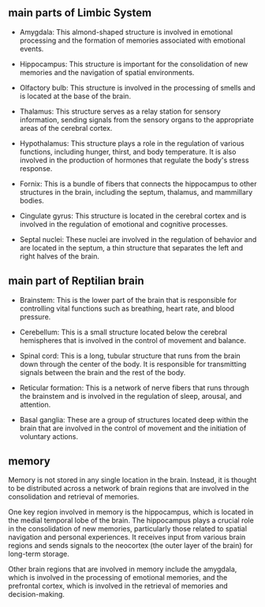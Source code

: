 ## main parts of Limbic System

- Amygdala: This almond-shaped structure is involved in emotional processing and the formation of memories associated with emotional events.

- Hippocampus: This structure is important for the consolidation of new memories and the navigation of spatial environments.

- Olfactory bulb: This structure is involved in the processing of smells and is located at the base of the brain.

- Thalamus: This structure serves as a relay station for sensory information, sending signals from the sensory organs to the appropriate areas of the cerebral cortex.

- Hypothalamus: This structure plays a role in the regulation of various functions, including hunger, thirst, and body temperature. It is also involved in the production of hormones that regulate the body's stress response.

- Fornix: This is a bundle of fibers that connects the hippocampus to other structures in the brain, including the septum, thalamus, and mammillary bodies.

- Cingulate gyrus: This structure is located in the cerebral cortex and is involved in the regulation of emotional and cognitive processes.

- Septal nuclei: These nuclei are involved in the regulation of behavior and are located in the septum, a thin structure that separates the left and right halves of the brain.



## main part of Reptilian brain

- Brainstem: This is the lower part of the brain that is responsible for controlling vital functions such as breathing, heart rate, and blood pressure.

- Cerebellum: This is a small structure located below the cerebral hemispheres that is involved in the control of movement and balance.

- Spinal cord: This is a long, tubular structure that runs from the brain down through the center of the body. It is responsible for transmitting signals between the brain and the rest of the body.

- Reticular formation: This is a network of nerve fibers that runs through the brainstem and is involved in the regulation of sleep, arousal, and attention.

- Basal ganglia: These are a group of structures located deep within the brain that are involved in the control of movement and the initiation of voluntary actions.



## memory

Memory is not stored in any single location in the brain. Instead, it is thought to be distributed across a network of brain regions that are involved in the consolidation and retrieval of memories.

One key region involved in memory is the hippocampus, which is located in the medial temporal lobe of the brain. The hippocampus plays a crucial role in the consolidation of new memories, particularly those related to spatial navigation and personal experiences. It receives input from various brain regions and sends signals to the neocortex (the outer layer of the brain) for long-term storage.

Other brain regions that are involved in memory include the amygdala, which is involved in the processing of emotional memories, and the prefrontal cortex, which is involved in the retrieval of memories and decision-making.


